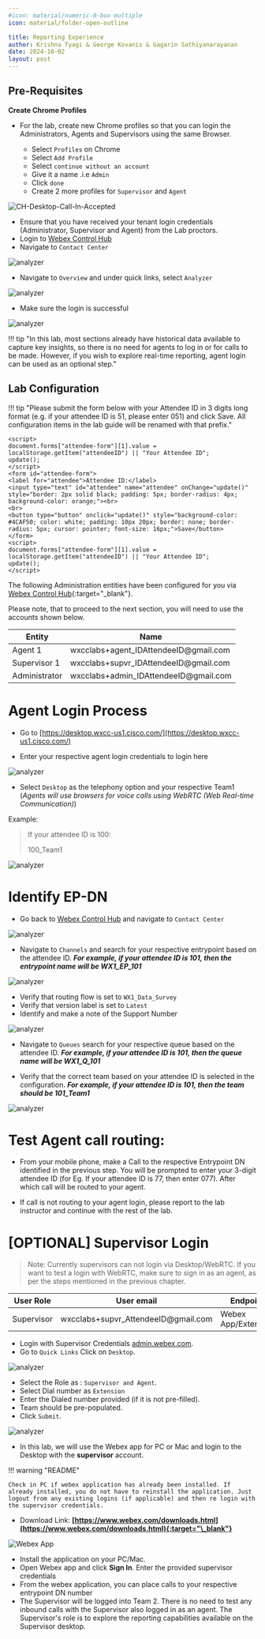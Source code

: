 ```yaml
---
#icon: material/numeric-0-box-multiple
icon: material/folder-open-outline

title: Reporting Experience
author: Krishna Tyagi & George Kovanis & Gagarin Sathiyanarayanan
date: 2024-10-02
layout: post
---
```


<script>
    function update(){them = Array.from(document.querySelectorAll("input")).reduce((acc, input) => ({...acc, [input.id + "_out"] : input.value}),{});
   Object.entries(them).forEach((entry) => {
    Array.from(document.getElementsByClassName(entry[0])).forEach((element,index) => 
    {
      console.log(document.getElementsByClassName(entry[0])[index].innerHTML); 
      document.getElementsByClassName(entry[0])[index].innerHTML = entry[1];
    })})

  event.preventDefault()
   if(document.forms["attendee-form"][1].value != "Your_Attendee_ID"){
    localStorage.setItem("attendeeID",document.forms["attendee-form"][1].value)
  }  
  }
</script>




<!-- # Table of Contents

| Topic                                                                                                                                             | Type        | Dificulty    | Time   |
| ------------------------------------------------------------------------------------------------------------------------------------------------- | ----------- | ------------ | ------ |
| [Pre-Requisites](#pre-requisites)                                                                                                                 | Activity    | EASY         | 5 min  |
| [Analyzer and Desktop Login Process](#analyzer-login-process)                                                                                     | Activity    | EASY         | 5 min  |
| [Part 1: Webex Contact Center Analyzer User Interface](#part-1-webex-contact-center-analyzer-user-interface)                                      | Exploration | EASY         | 15 min |
| [1.1: Analyzer User Interface](#11-analyzer-user-interface)                                                                                       | Exploration | EASY         |        |
| [1.2: NEW Analyzer User Interface](#12-new-analyzer-user-interface)                                                                               | Activity    | EASY         |        |
| [Part 2: Contact Center Insights with New Analyzer Stock reports](#part-2-contact-center-insights-with-new-analyzer-stock-reports)                | Activity    | EASY         | 15 min |
| [2.1: High-level Contact Center Performance and Usage insights](#21-high-level-contact-center-performance-and-usage-insights)                     | Activity    | EASY         |        |
| [2.2: Customer Experience and Queue Performance](#22-customer-experience-and-queue-performance)                                                   | Activity    | INTERMEDIATE |        |
| [Part 3: Contact Center Insights with Analyzer custom reports](#part-3-bonus-contact-center-insights-with-analyzer-custom-reports-and-dashboards) | Activity    | INTERMEDIATE | 15 min |
| [3.1: Create Custom Realtime Agent Report](#31-create-custom-realtime-agent-report)                                                               | Activity    | INTERMEDIATE |        |
| [Part 4: (BONUS) Data extraction and scheduling Capabilities](#part-4-bonus-data-extraction-and-scheduling-capabilities)                          | Activity    | EASY         | 20 min |
| [4.1: Export Data as Excel or CSV](#41-export-data-as-excel-or-csv)                                                                               | Activity    | EASY         |        |
| [4.2: Visualization Scheduler](#42-visualization-scheduler)                                                                                       | Activity    | EASY         |        |
| [4.3: Search APIs](#43-search-apis)                                                                                                               | Activity    | INTERMEDIATE |        | -->



## Pre-Requisites

**Create Chrome Profiles**

- For the lab, create new Chrome profiles so that you can login the Administrators, Agents and Supervisors using the same Browser.

  - Select `Profiles` on Chrome
  - Select `Add Profile`
  - Select `continue without an account`
  - Give it a name .i.e `Admin`
  - Click `done`
  - Create 2 more profiles for `Supervisor` and `Agent`

![CH-Desktop-Call-In-Accepted](../../assets/images/agent/Chrome-Create-Profile.gif)

- Ensure that you have received your tenant login credentials (Administrator, Supervisor and Agent) from the Lab proctors.
- Login to  [Webex Control Hub](https://admin.webex.com)
- Navigate to `Contact Center`

![analyzer](../assets/images/Analyzer/epdn1.png)

- Navigate to `Overview` and under quick links, select `Analyzer` 

![analyzer](../assets/images/Analyzer/epdn5.png)

- Make sure the login is successful

![analyzer](../assets/images/Analyzer/epdn6.png)


!!! tip "In this lab, most sections already have historical data available to capture key insights, so there is no need for agents to log in or for calls to be made. However, if you wish to explore real-time reporting, agent login can be used as an optional step."

<!-- 
***You Will Need***

1. **One additional device** (like your personal phone) to test inbound calls to the Webex Contact Center. You can use your cell phone for this purpose.

   - Administrator credentials for the Control Hub: admin.webex.com.
   - Agent Login Credentials for the Agent Desktop: desktop.wxcc-us1.cisco.com.

2. The items listed below have been pre-configured for you:
   - Agent and Supervisor user accounts are configured and ready for login.
   - You can access the Agent Desktop via the URL: [https://desktop.wxcc-us1.cisco.com](https://desktop.wxcc-us1.cisco.com).
   - As an agent, you're associated with two teams —designated by your Attendee ID— as "Team1" and "Team2".

Example:

> If your attendee ID is 100:
>
> 100_Team1
>
> 100_Team2

1. Agents will use browsers for voice calls using WebRTC (Web Real-time Communication) endpoints. Additionally, Webex Calling extensions have been assigned to users (supervisors) to facilitate alternate device experiences.

2. A preset inbound Voice flow is available for test calls. -->


## Lab Configuration

!!! tip "Please submit the form below with your Attendee ID in 3 digits long format (e.g. if your attendee ID is 51, please enter 051) and click Save. All configuration items in the lab guide will be renamed with that prefix."

    <script>
    document.forms["attendee-form"][1].value = localStorage.getItem("attendeeID") || "Your Attendee ID"; 
    update();
    </script>
    <form id="attendee-form">
    <label for="attendee">Attendee ID:</label>
    <input type="text" id="attendee" name="attendee" onChange="update()" style="border: 2px solid black; padding: 5px; border-radius: 4px; background-color: orange;"><br>
    <br>
    <button type="button" onclick="update()" style="background-color: #4CAF50; color: white; padding: 10px 20px; border: none; border-radius: 5px; cursor: pointer; font-size: 16px;">Save</button>
    </form>
    <script>
    document.forms["attendee-form"][1].value = localStorage.getItem("attendeeID") || "Your Attendee ID";
    update();
    </script>

The following Administration entities have been configured for you via [Webex Control Hub](https://admin.webex.com){:target="\_blank"}.

Please note, that to proceed to the next section, you will need to use the accounts shown below.

| **Entity**    | **Name**                                                            |
| ------------- | ------------------------------------------------------------------- |
| Agent 1       | wxcclabs+agent_ID<w class = "attendee_out">AttendeeID</w>@gmail.com |
| Supervisor 1  | wxcclabs+supvr_ID<w class = "attendee_out">AttendeeID</w>@gmail.com |
| Administrator | wxcclabs+admin_ID<w class = "attendee_out">AttendeeID</w>@gmail.com |

<!-- 
# Analyzer Login Process

1.  Make sure you are able to login into Administrator Portal ([admin.webex.com](https://admin.webex.com) using your Administrator credentials.
2.  Once logged-in, go to `Quick Links` on the right and click on `Analyzer`.
  
![analyzer](../assets/images/Analyzer/prereq3.gif)
 -->



<!-- ![analyzer](../assets/images/reporting/intro_CH.png)
![analyzer](../assets/images/reporting/analyzerLogin.gif) -->
 <!-- 3.  For Part 3 of the Lab, login as an Supervisor-agent or Agent :

> Note: If you are already logged-in as an Agent as part of other Labs, no action is required.
> {: .block-tip }

You have 2 options to login as an Agent:

1.  Supervisor credentials with Role as `Supervisor and Agent`
2.  Using your Agent Credentials

***Login As Supervisor-Agent***

> Note: Currently supervisors can not login via Desktop/WebRTC. If you want to test a login with WebRTC, make sure to sign in as an agent, as per the steps on the next chapter.

| **User Role** | **User email**                                                   | **Endpoint**        |
| ------------- | ---------------------------------------------------------------- | ------------------- |
| Supervisor    | wxcclabs+supvr\_<w class="attendee_out">AttendeeID</w>@gmail.com | Webex App/Extension |

- Login with Supervisor Credentials [admin.webex.com](https://admin.webex.com).
- Go to `Quick Links` Click on `Desktop`.
- Select the Role as : `Supervisor and Agent`.
- Enter the Dialed number provided (if it is not pre-filled).
- Team should be pre-populated.
- Click `Submit`.

![analyzer](../assets/images/reporting/supervisorlogin.gif)

***Login in the Webex app for PC or Mac***

> In this lab, we can use the Webex app for PC or Mac to login to the Desktop with the **supervisor** account.
> {: .block-warning }

- Download Link: **[https://www.webex.com/downloads.html](https://www.webex.com/downloads.html){:target="\_blank"}**

![Webex App](../assets/images/Lab1-AD-1.png)

- Install the application on your PC/Mac.

- Open Webex app and сlick **Sign In**. Enter the provided supervisor credentials.

***Agent Desktop Login***

| **User Role** | **User email**                                                   | **Endpoint**   |
| ------------- | ---------------------------------------------------------------- | -------------- |
| Agent         | wxcclabs+agent\_<w class="attendee_out">AttendeeID</w>@gmail.com | WebRTC/Desktop |

> **Note**: To log in to the agent desktop, use either a different web browser or a new incognito web page. This will prevent the browser caching issues with admin and agent credentials.
>
> {: .block-tip }

- Navigate to **[Desktop](https://desktop.wxcc-us1.cisco.com/){:target="\_blank"}** in the chrome browser with the incognito mode.

- Enter the agent’s **email ID**.

- Enter the **Password** for the appropriate username.

- In the **_Station Credentials_** pane, select **"Desktop"**.

- Select the team **<w class="attendee_out">Your_Attendee_ID</w>\_Team1**.

- Click the **_Submit_** button. The browser may ask you to confirm the use the microphone from the browser.

- Make sure that you are successfully logged in to the Agent Desktop.

![Agent Sign In](../assets/images/AG-2.gif) -->

# Agent Login Process

- Go to [https://desktop.wxcc-us1.cisco.com/](https://desktop.wxcc-us1.cisco.com/)

- Enter your respective agent login credentials to login here 

![analyzer](../assets/images/Analyzer/prereq1.gif)

- Select `Desktop` as the telephony option and your respective Team1 (_Agents will use browsers for voice calls using WebRTC (Web Real-time Communication)_)

Example:
> If your attendee ID is 100:
>
> 100_Team1

![analyzer](../assets/images/Analyzer/prereq2.gif)


# Identify EP-DN

- Go back to [Webex Control Hub](https://admin.webex.com) and navigate to `Contact Center`

![analyzer](../assets/images/Analyzer/epdn1.png)

- Navigate to `Channels` and search for your respective entrypoint based on the attendee ID. **_For example, if your attendee ID is 101, then the entrypoint name will be WX1_EP_101_**

![analyzer](../assets/images/Analyzer/epdn2.png)

- Verify that routing flow is set to `WX1_Data_Survey`
- Verify that version label is set to `Latest`
- Identify and make a note of the Support Number

![analyzer](../assets/images/Analyzer/epdn3.png)

- Navigate to `Queues` search for your respective queue based on the attendee ID. **_For example, if your attendee ID is 101, then the queue name will be WX1_Q_101_**

-  Verify that the correct team based on your attendee ID is selected in the configuration. **_For example, if your attendee ID is 101, then the team should be 101_Team1_** 

![analyzer](../assets/images/Analyzer/epdn4.png)

# Test Agent call routing: 

- From your mobile phone, make a Call to the respective Entrypoint DN identified in the previous step. You will be prompted to enter your 3-digit attendee ID (for Eg. If your attendee ID is 77, then enter 077). After which call will be routed to your agent.

- If call is not routing to your agent login, please report to the lab instructor and continue with the rest of the lab.



<!-- !!! tip "Please submit the form below with your Attendee ID in 3 digits long format (e.g. if your attendee ID is 51, please enter 051) and click Save. All configuration items in the lab guide will be renamed with that prefix."

   You can skip the "Supervisor Login" section if you are using a mobile phone and continue testing with it. However, if you don't have access to a mobile phone or would prefer to try an alternative method for testing calls, please follow the steps outlined in the next section.
 -->


# [OPTIONAL] Supervisor Login

> Note: Currently supervisors can not login via Desktop/WebRTC. If you want to test a login with WebRTC, make sure to sign in as an agent, as per the steps mentioned in the previous chapter.

| **User Role** | **User email**                                                   | **Endpoint**        |
| ------------- | ---------------------------------------------------------------- | ------------------- |
| Supervisor    | wxcclabs+supvr\_<w class="attendee_out">AttendeeID</w>@gmail.com | Webex App/Extension |

- Login with Supervisor Credentials [admin.webex.com](https://admin.webex.com).
- Go to `Quick Links` Click on `Desktop`.

![analyzer](../assets/images/Analyzer/prereq5.png)


- Select the Role as : `Supervisor and Agent`.
- Select Dial number as `Extension`
- Enter the Dialed number provided (if it is not pre-filled).
- Team should be pre-populated.
- Click `Submit`.

<!-- ![analyzer](../assets/images/reporting/supervisorlogin.gif) -->


![analyzer](../assets/images/Analyzer/prereq4.png)


- In this lab, we will use the Webex app for PC or Mac and login to the Desktop with the **supervisor** account.

!!! warning "README"

    Check in PC if webex application has already been installed. If already installed, you do not have to reinstall the application. Just logout from any existing logins (if applicable) and then re login with the supervisor credentials.

- Download Link: **[https://www.webex.com/downloads.html](https://www.webex.com/downloads.html){:target="\_blank"}**

![Webex App](../assets/images/Lab1-AD-1.png)

- Install the application on your PC/Mac.
- Open Webex app and сlick **Sign In**. Enter the provided supervisor credentials
- From the webex application, you can place calls to your respective entrypoint DN number
- The Supervisor will be logged into Team 2. There is no need to test any inbound calls with the Supervisor also logged in as an agent. The Supervisor's role is to explore the reporting capabilities available on the Supervisor desktop.